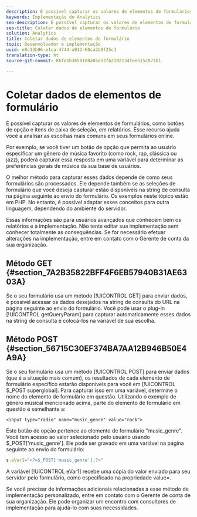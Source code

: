 ```yaml
---
description: É possível capturar os valores de elementos de formulários, como botões de opção e itens de caixa de seleção, em relatórios. Esse recurso ajuda você a analisar as escolhas mais comuns em seus formulários online.
keywords: Implementação do Analytics
seo-description: É possível capturar os valores de elementos de formulários, como botões de opção e itens de caixa de seleção, em relatórios. Esse recurso ajuda você a analisar as escolhas mais comuns em seus formulários online.
seo-title: Coletar dados de elementos de formulário
solution: Analytics
title: Coletar dados de elementos de formulário
topic: Desenvolvedor e implementação
uuid: e0c13b96-e1ca-4744-a912-60ca2b8f25c3
translation-type: ht
source-git-commit: 86fe1b3650100a05e52fb2102134fee515c871b1

---
```



# Coletar dados de elementos de formulário

É possível capturar os valores de elementos de formulários, como botões de opção e itens de caixa de seleção, em relatórios. Esse recurso ajuda você a analisar as escolhas mais comuns em seus formulários online.

Por exemplo, se você tiver um botão de opção que permita ao usuário especificar um gênero de música favorito (como rock, rap, clássica ou jazz), poderá capturar essa resposta em uma variável para determinar as preferências gerais de música da sua base de usuários.

O melhor método para capturar esses dados depende de como seus formulários são processados. Ele depende também se as seleções de formulário que você deseja capturar estão disponíveis na string de consulta na página seguinte ao envio do formulário. Os exemplos neste tópico estão em PHP. No entanto, é possível adaptar esses conceitos para outra linguagem, dependendo do ambiente do servidor.

Essas informações são para usuários avançados que conhecem bem os relatórios e a implementação. Não tente editar sua implementação sem conhecer totalmente as consequências. Se for necessário efetuar alterações na implementação, entre em contato com o Gerente de conta da sua organização.

## Método GET {#section_7A2B35822BFF4F6EB57940B31AE6303A}

Se o seu formulário usa um método [!UICONTROL GET] para enviar dados, é possível acessar os dados desejados na string de consulta do URL na página seguinte ao envio do formulário. Você pode usar o plug-in [!UICONTROL getQueryParam] para capturar automaticamente esses dados na string de consulta e colocá-los na variável de sua escolha.

## Método POST {#section_56715C30EF374BA7AA12B946B50E4A9A}

Se o seu formulário usa um método [!UICONTROL POST] para enviar dados (que é a situação mais comum), os resultados de cada elemento de formulário específico estarão disponíveis para você em [!UICONTROL $_POST superglobal]. Para capturar isso em uma variável, determine o nome do elemento de formulário em questão. Utilizando o exemplo de gênero musical mencionado acima, parte do elemento de formulário em questão é semelhante a:

```
<input type="radio" name="music_genre" value="rock">
```

Este botão de opção pertence ao elemento de formulário "music_genre". Você tem acesso ao valor selecionado pelo usuário usando $_POST['music_genre']. Ele pode ser gravado em uma variável na página seguinte ao envio do formulário:

```js
s.eVar1="<?=$_POST['music_genre'];?>"
```

A variável [!UICONTROL eVar1] recebe uma cópia do valor enviado para seu servidor pelo formulário, como especificado na propriedade value=.

Se você precisar de informações adicionais relacionadas a esse método de implementação personalizado, entre em contato com o Gerente de conta de sua organização. Ele pode organizar um encontro com consultores de implementação para ajudá-lo com suas necessidades.
